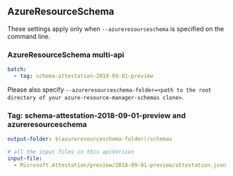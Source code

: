 ## AzureResourceSchema

These settings apply only when `--azureresourceschema` is specified on the command line.

### AzureResourceSchema multi-api

``` yaml $(azureresourceschema) && $(multiapi)
batch:
  - tag: schema-attestation-2018-09-01-preview

```

Please also specify `--azureresourceschema-folder=<path to the root directory of your azure-resource-manager-schemas clone>`.

### Tag: schema-attestation-2018-09-01-preview and azureresourceschema

``` yaml $(tag) == 'schema-attestation-2018-09-01-preview' && $(azureresourceschema)
output-folder: $(azureresourceschema-folder)/schemas

# all the input files in this apiVersion
input-file:
  - Microsoft.Attestation/preview/2018-09-01-preview/attestation.json

```
